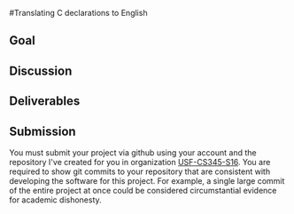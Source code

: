 #Translating C declarations to English
## Goal

## Discussion

## Deliverables

## Submission

You must submit your project via github using your account and the repository I've created for you in organization [USF-CS345-S16](https://github.com/USF-CS345-S16).
 You are required to show git commits to your repository that are consistent with developing the software for this project. For example, a single large commit of the entire project at once could be considered circumstantial evidence for academic dishonesty.
